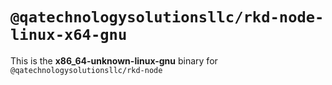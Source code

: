 # `@qatechnologysolutionsllc/rkd-node-linux-x64-gnu`

This is the **x86_64-unknown-linux-gnu** binary for `@qatechnologysolutionsllc/rkd-node`
